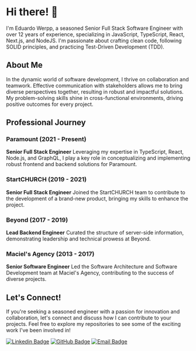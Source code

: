 # Hi there! 👋

I'm Eduardo Werpp, a seasoned Senior Full Stack Software Engineer with over 12 years of experience, specializing in JavaScript, TypeScript, React, Next.js, and NodeJS. I'm passionate about crafting clean code, following SOLID principles, and practicing Test-Driven Development (TDD).

## About Me

In the dynamic world of software development, I thrive on collaboration and teamwork. Effective communication with stakeholders allows me to bring diverse perspectives together, resulting in robust and impactful solutions. My problem-solving skills shine in cross-functional environments, driving positive outcomes for every project.

## Professional Journey

### Paramount (2021 - Present)
**Senior Full Stack Engineer**
Leveraging my expertise in TypeScript, React, Node.js, and GraphQL, I play a key role in conceptualizing and implementing robust frontend and backend solutions for Paramount.

### StartCHURCH (2019 - 2021)
**Senior Full Stack Engineer**
Joined the StartCHURCH team to contribute to the development of a brand-new product, bringing my skills to enhance the project.

### Beyond (2017 - 2019)
**Lead Backend Engineer**
Curated the structure of server-side information, demonstrating leadership and technical prowess at Beyond.

### Maciel's Agency (2013 - 2017)
**Senior Software Engineer**
Led the Software Architecture and Software Development team at Maciel's Agency, contributing to the success of diverse projects.

## Let's Connect!

If you're seeking a seasoned engineer with a passion for innovation and collaboration, let's connect and discuss how I can contribute to your projects. Feel free to explore my repositories to see some of the exciting work I've been involved in!

[![Linkedin Badge](https://img.shields.io/badge/-Eduardo_Werpp-blue?style=flat-square&logo=Linkedin&logoColor=white&link=https://www.linkedin.com/in/eduardo-werpp/)](https://www.linkedin.com/in/eduardo-werpp/)
[![GitHub Badge](https://img.shields.io/badge/-Eduardowm-181717?style=flat-square&logo=GitHub&logoColor=white&link=https://github.com/Eduardowm)](https://github.com/Eduardowm)
[![Email Badge](https://img.shields.io/badge/Email-Me-D14836?style=flat-square&logo=Gmail&logoColor=white)](mailto:eduardo.wm@hotmail.com)

<!--
**Eduardowm/Eduardowm** is a ✨ _special_ ✨ repository because its `README.md` (this file) appears on your GitHub profile.

Here are some ideas to get you started:

- 🔭 I’m currently working on ...
- 🌱 I’m currently learning ...
- 👯 I’m looking to collaborate on ...
- 🤔 I’m looking for help with ...
- 💬 Ask me about ...
- 📫 How to reach me: ...
- 😄 Pronouns: ...
- ⚡ Fun fact: ...
-->
